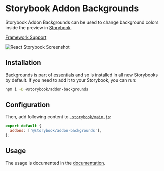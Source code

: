 # Storybook Addon Backgrounds

Storybook Addon Backgrounds can be used to change background colors inside the preview in [Storybook](https://storybook.js.org).

[Framework Support](https://storybook.js.org/docs/api/frameworks-feature-support)

![React Storybook Screenshot](https://raw.githubusercontent.com/storybookjs/storybook/next/code/addons/backgrounds/docs/addon-backgrounds.gif)

## Installation

Backgrounds is part of [essentials](https://storybook.js.org/docs/essentials) and so is installed in all new Storybooks by default. If you need to add it to your Storybook, you can run:

```sh
npm i -D @storybook/addon-backgrounds
```

## Configuration

Then, add following content to [`.storybook/main.js`](https://storybook.js.org/docs/configure/#configure-your-storybook-project):

```js
export default {
  addons: ['@storybook/addon-backgrounds'],
};
```

## Usage

The usage is documented in the [documentation](https://storybook.js.org/docs/essentials/backgrounds).
